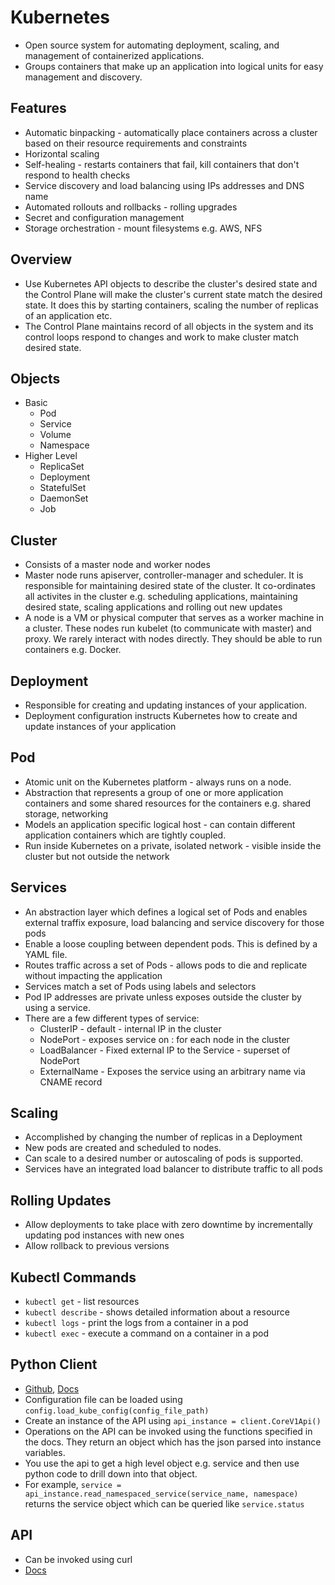 # Kubernetes

* Open source system for automating deployment, scaling, and management of containerized applications.
* Groups containers that make up an application into logical units for easy management and discovery.

## Features

* Automatic binpacking - automatically place containers across a cluster based on their resource requirements and constraints
* Horizontal scaling
* Self-healing - restarts containers that fail, kill containers that don't respond to health checks
* Service discovery and load balancing using IPs addresses and DNS name
* Automated rollouts and rollbacks - rolling upgrades
* Secret and configuration management
* Storage orchestration - mount filesystems e.g. AWS, NFS

## Overview

* Use Kubernetes API objects to describe the cluster's desired state and the Control Plane will make the cluster's current state match the desired state. It does this by starting containers, scaling the number of replicas of an application etc.
* The Control Plane maintains record of all objects in the system and its control loops respond to changes and work to make cluster match desired state.

## Objects

* Basic
    * Pod
    * Service
    * Volume
    * Namespace
* Higher Level
    * ReplicaSet
    * Deployment
    * StatefulSet
    * DaemonSet
    * Job

## Cluster

* Consists of a master node and worker nodes
* Master node runs apiserver, controller-manager and scheduler. It is responsible for maintaining desired state of the cluster. It co-ordinates all activites in the cluster e.g. scheduling applications, maintaining desired state, scaling applications and rolling out new updates
* A node is a VM or physical computer that serves as a worker machine in a cluster. These nodes run kubelet (to communicate with master) and proxy. We rarely interact with nodes directly. They should be able to run containers e.g. Docker.

## Deployment

* Responsible for creating and updating instances of your application.
* Deployment configuration instructs Kubernetes how to create and update instances of your application

## Pod

* Atomic unit on the Kubernetes platform - always runs on a node.
* Abstraction that represents a group of one or more application containers and some shared resources for the containers e.g. shared storage, networking
* Models an application specific logical host - can contain different application containers which are tightly coupled.
* Run inside Kubernetes on a private, isolated network - visible inside the cluster but not outside the network

## Services

* An abstraction layer which defines a logical set of Pods and enables external traffix exposure, load balancing and service discovery for those pods
* Enable a loose coupling between dependent pods. This is defined by a YAML file.
* Routes traffic across a set of Pods - allows pods to die and replicate without impacting the application
* Services match a set of Pods using labels and selectors
* Pod IP addresses are private unless exposes outside the cluster by using a service.
* There are a few different types of service:
    * ClusterIP - default - internal IP in the cluster
    * NodePort - exposes service on <NodeIP>:<NodePort> for each node in the cluster
    * LoadBalancer - Fixed external IP to the Service - superset of NodePort
    * ExternalName - Exposes the service using an arbitrary name via CNAME record

## Scaling

* Accomplished by changing the number of replicas in a Deployment
* New pods are created and scheduled to nodes.
* Can scale to a desired number or autoscaling of pods is supported.
* Services have an integrated load balancer to distribute traffic to all pods

## Rolling Updates

* Allow deployments to take place with zero downtime by incrementally updating pod instances with new ones
* Allow rollback to previous versions

## Kubectl Commands

* `kubectl get` - list resources
* `kubectl describe` - shows detailed information about a resource
* `kubectl logs` - print the logs from a container in a pod
* `kubectl exec` - execute a command on a container in a pod

## Python Client

* [Github](https://github.com/kubernetes-client/python), [Docs](https://github.com/kubernetes-client/python/blob/master/kubernetes/README.md)
* Configuration file can be loaded using `config.load_kube_config(config_file_path)`
* Create an instance of the API using `api_instance = client.CoreV1Api()`
* Operations on the API can be invoked using the functions specified in the docs. They return an object which has the json parsed into instance variables.
* You use the api to get a high level object e.g. service and then use python code to drill down into that object.
* For example, `service = api_instance.read_namespaced_service(service_name, namespace)` returns the service object which can be queried like `service.status`

## API

* Can be invoked using curl
* [Docs](https://kubernetes.io/docs/reference/generated/kubernetes-api/v1.11/#-strong-api-overview-strong-)